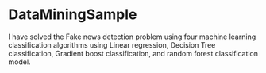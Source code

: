 # DataMiningSample
I have solved the Fake news detection problem using four machine learning classification algorithms  using Linear regression, Decision Tree classification, Gradient boost classification, and random forest classification model.
